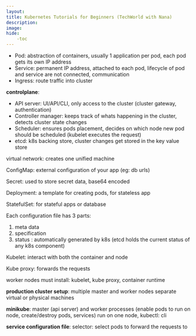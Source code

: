 ```yaml
---
layout: 
title: Kubernetes Tutorials for Beginners (TechWorld with Nana)
description: 
image: 
hide:
    -toc
---
```

- Pod: abstraction of containers, usually 1 application per pod, each pod gets its own IP address
- Service: permanent IP address, attached to each pod, lifecycle of pod and service are not connected, communication
- Ingress: route traffic into cluster


<b>controlplane</b>: 

- API server: UI/API/CLI, only access to the cluster (cluster gateway, authentication)
- Controller manager: keeps track of whats happening in the cluster, detects cluster state changes
- Scheduler: ensures pods placement, decides on which node new pod should be scheduled (kubelet executes the request)
- etcd: k8s backing store, cluster changes get stored in the key value store

virtual network: creates one unified machine

ConfigMap: external configuration of your app (eg: db urls)

Secret: used to store secret data, base64 encoded

Deployment: a template for creating pods, for stateless app

StatefulSet: for stateful apps or database

Each configuration file has 3 parts:

1. meta data
2. specification
3. status : automatically generated by k8s (etcd holds the current status of any k8s component)

Kubelet: interact with both the container and node

Kube proxy: forwards the requests

worker nodes must install: kubelet, kube proxy, container runtime

<b>production cluster setup</b>: multiple master and worker nodes
separate virtual or physical machines

<b>minikube</b>: master (api server) and worker processes (enable pods to run on node, create/destroy pods, services) run on one node,
kubectl: cli

<b>service configuration file</b>: selector: select pods to forward the requests to

